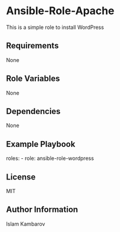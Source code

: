 Ansible-Role-Apache
=========
This is a simple role to install WordPress

Requirements
------------
None

Role Variables
--------------
None

Dependencies
------------
None

Example Playbook
----------------
  roles:
    - role: ansible-role-wordpress

License
-------
MIT

Author Information
------------------
Islam Kambarov

